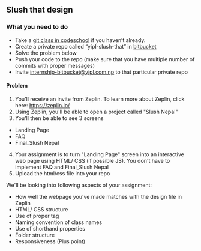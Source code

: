 ## Slush that design

### What you need to do

* Take a [git class in codeschool](https://www.codeschool.com/courses/try-git) if you haven’t already.
* Create a private repo called “yipl-slush-that” in [bitbucket](https://bitbucket.org)
* Solve the problem below
* Push your code to the repo (make sure that you have multiple number of commits with proper messages) 
* Invite internship-bitbucket@yipl.com.np to that particular private repo


#### Problem

1. You'll receive an invite from Zeplin. To learn more about Zeplin, click here: https://zeplin.io/
2. Using Zeplin, you'll be able to open a project called "Slush Nepal"
3. You'll then be able to see 3 screens 
 - Landing Page
 - FAQ
 - Final_Slush Nepal
4. Your assignment is to turn "Landing Page" screen into an interactive web page using HTML/ CSS (if possible JS). You don't have to implement FAQ and Final_Slush Nepal
5. Upload the html/css file into your repo

We'll be looking into following aspects of your assignment:
- How well the webpage you've made matches with the design file in Zeplin
- HTML/ CSS structure 
- Use of proper tag 
- Naming convention of class names
- Use of shorthand properties
- Folder structure
- Responsiveness (Plus point)